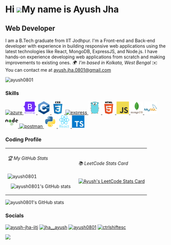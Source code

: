 Hi ![](https://user-images.githubusercontent.com/18350557/176309783-0785949b-9127-417c-8b55-ab5a4333674e.gif)My name is Ayush Jha
=================================================================================================================================
Web Developer
-------------
I am a B.Tech graduate from IIT Jodhpur. I'm a Front-end and Back-end developer with experience in building responsive web applications using the latest technologies like React, MongoDB, ExpressJS, and Node.js. I have hands-on experience developing web applications from scratch and making improvements to existing ones. *🌍  I'm based in Kolkata, West Bengal* ✉️  You can contact me at [ayush.jha.0801@gmail.com](mailto:ayush.jha.0801@gmail.com)

<p align="left"> <img src="https://komarev.com/ghpvc/?username=ayush0801&label=Profile%20views&color=0e75b6&style=flat" alt="ayush0801" /> </p>

### Skills

<p align="left">
  <!-- Android -->
<!--   <a href="https://developer.android.com" target="_blank" rel="noreferrer">
    <img src="https://raw.githubusercontent.com/devicons/devicon/master/icons/android/android-original-wordmark.svg" alt="android" width="40" height="40"/>
  </a> -->

  <!-- Microsoft Azure -->
  <a href="https://azure.microsoft.com/en-in/" target="_blank" rel="noreferrer">
    <img src="https://www.vectorlogo.zone/logos/microsoft_azure/microsoft_azure-icon.svg" alt="azure" width="40" height="40"/>
  </a>

  <!-- Bootstrap -->
  <a href="https://getbootstrap.com" target="_blank" rel="noreferrer">
    <img src="https://raw.githubusercontent.com/devicons/devicon/master/icons/bootstrap/bootstrap-plain-wordmark.svg" alt="bootstrap" width="40" height="40"/>
  </a>

  <!-- C++ -->
  <a href="https://www.w3schools.com/cpp/" target="_blank" rel="noreferrer">
    <img src="https://raw.githubusercontent.com/devicons/devicon/master/icons/cplusplus/cplusplus-original.svg" alt="cplusplus" width="40" height="40"/>
  </a>

  <!-- CSS3 -->
  <a href="https://www.w3schools.com/css/" target="_blank" rel="noreferrer">
    <img src="https://raw.githubusercontent.com/devicons/devicon/master/icons/css3/css3-original-wordmark.svg" alt="css3" width="40" height="40"/>
  </a>

  <!-- Express.js -->
  <a href="https://expressjs.com" target="_blank" rel="noreferrer">
    <img src="https://icongr.am/devicon/express-original.svg?size=128&color=ffffff" alt="express" width="40" height="40"/>
  </a>

  <!-- Go (Golang) -->
  <a href="https://golang.org" target="_blank" rel="noreferrer">
    <img src="https://raw.githubusercontent.com/devicons/devicon/master/icons/go/go-original.svg" alt="go" width="40" height="40"/>
  </a>

  <!-- GraphQL -->
  <!-- <a href="https://graphql.org" target="_blank" rel="noreferrer">
    <img src="https://www.vectorlogo.zone/logos/graphql/graphql-icon.svg" alt="graphql" width="40" height="40"/>
  </a> -->

  <!-- HTML5 -->
  <a href="https://www.w3.org/html/" target="_blank" rel="noreferrer">
    <img src="https://raw.githubusercontent.com/devicons/devicon/master/icons/html5/html5-original-wordmark.svg" alt="html5" width="40" height="40"/>
  </a>

  <!-- JavaScript -->
  <a href="https://developer.mozilla.org/en-US/docs/Web/JavaScript" target="_blank" rel="noreferrer">
    <img src="https://raw.githubusercontent.com/devicons/devicon/master/icons/javascript/javascript-original.svg" alt="javascript" width="40" height="40"/>
  </a>

  <!-- MongoDB -->
  <a href="https://www.mongodb.com/" target="_blank" rel="noreferrer">
    <img src="https://raw.githubusercontent.com/devicons/devicon/master/icons/mongodb/mongodb-original-wordmark.svg" alt="mongodb" width="40" height="40"/>
  </a>

  <!-- MySQL -->
  <a href="https://www.mysql.com/" target="_blank" rel="noreferrer">
    <img src="https://raw.githubusercontent.com/devicons/devicon/master/icons/mysql/mysql-original-wordmark.svg" alt="mysql" width="40" height="40"/>
  </a>

  <!-- Nest.js -->
  <!-- <a href="https://nestjs.com/" target="_blank" rel="noreferrer">
    <img src="https://raw.githubusercontent.com/devicons/devicon/master/icons/nestjs/nestjs-plain.svg" alt="nestjs" width="40" height="40"/>
  </a> ->

  <!-- Next.js -->
  <!-- <a href="https://nextjs.org/" target="_blank" rel="noreferrer">
    <img src="https://cdn.worldvectorlogo.com/logos/nextjs-2.svg" alt="nextjs" width="40" height="40"/>
  </a> -->

  <!-- Node.js -->
  <a href="https://nodejs.org" target="_blank" rel="noreferrer">
    <img src="https://raw.githubusercontent.com/devicons/devicon/master/icons/nodejs/nodejs-original-wordmark.svg" alt="nodejs" width="40" height="40"/>
  </a>

  <!-- PostgreSQL -->
  <!-- <a href="https://www.postgresql.org" target="_blank" rel="noreferrer">
    <img src="https://raw.githubusercontent.com/devicons/devicon/master/icons/postgresql/postgresql-original-wordmark.svg" alt="postgresql" width="40" height="40"/>
  </a>  -->

  <!-- Postman -->
  <a href="https://postman.com" target="_blank" rel="noreferrer">
    <img src="https://www.vectorlogo.zone/logos/getpostman/getpostman-icon.svg" alt="postman" width="40" height="40"/>
  </a>

  <!-- Python -->
  <a href="https://www.python.org" target="_blank" rel="noreferrer">
    <img src="https://raw.githubusercontent.com/devicons/devicon/master/icons/python/python-original.svg" alt="python" width="40" height="40"/>
  </a>

  <!-- React -->
  <a href="https://reactjs.org/" target="_blank" rel="noreferrer">
    <img src="https://raw.githubusercontent.com/devicons/devicon/master/icons/react/react-original-wordmark.svg" alt="react" width="40" height="40"/>
  </a>

  <!-- React Native -->
  <!-- <a href="https://reactnative.dev/" target="_blank" rel="noreferrer">
    <img src="https://reactnative.dev/img/header_logo.svg" alt="reactnative" width="40" height="40"/>
  </a> -->

  <!-- Redux -->
  <!-- <a href="https://redux.js.org" target="_blank" rel="noreferrer">
    <img src="https://raw.githubusercontent.com/devicons/devicon/master/icons/redux/redux-original.svg" alt="redux" width="40" height="40"/>
  </a> -->

  <!-- Tailwind CSS -->
  <!-- <a href="https://tailwindcss.com/" target="_blank" rel="noreferrer">
    <img src="https://www.vectorlogo.zone/logos/tailwindcss/tailwindcss-icon.svg" alt="tailwind" width="40" height="40"/>
  </a> -->

  <!-- TypeScript -->
  <a href="https://www.typescriptlang.org/" target="_blank" rel="noreferrer">
    <img src="https://raw.githubusercontent.com/devicons/devicon/master/icons/typescript/typescript-original.svg" alt="typescript" width="40" height="40"/>
  </a>
</p>


### Coding Profile
<table>
  <tr>
    <td width="50%" valign="top">
      <h6>🏆 My GitHub Stats</h6>
      <p align="center">
        <p><img align="center" width="100%" src="https://github-readme-streak-stats.herokuapp.com/?user=ayush0801&theme=vue-dark&hide_border=true" alt="ayush0801" /></p>
      <p align="center" width="50%" href="http://www.github.com/ayush0801"><img src="https://github-readme-stats.vercel.app/api?username=ayush0801&theme=vue-dark&show_icons=true&hide_border=true&count_private=true" alt="ayush0801's GitHub stats" /></p>
<!--       <p align="center" width="50%" href="http://www.github.com/ayush0801"><img src="https://github-readme-stats.vercel.app/api/top-langs/?username=ayush0801&theme=dark&hide_border=false&include_all_commits=true&count_private=false&layout=compact" alt="ayush0801's GitHub stats" /></p> -->
      </p> 
    </td>
    <td width="50%" valign="center">
      <h6>📚 LeetCode Stats Card</h6>
      <p align="center">
        <a href="https://leetcode.com/ctrlshiftesc/">
          <img
            title="LeetCode Stats Card"
            alt="Ayush's LeetCode Stats Card"
            src="https://leetcard.jacoblin.cool/ctrlshiftesc?theme=nord&font=Andika&ext=contest"
          />
        </a>
      </p>
    </td>
  </tr>
</table>
<p align="left" width="50%" href="http://www.github.com/ayush0801"><img src="https://github-readme-stats.vercel.app/api/top-langs/?username=ayush0801&theme=vue-dark&show_icons=true&hide_border=true&layout=compact" alt="ayush0801's GitHub stats" /></p>

### Socials
<p align="left">
<a href="https://linkedin.com/in/ayush-jha-iitj" target="blank"><img align="center" src="https://raw.githubusercontent.com/rahuldkjain/github-profile-readme-generator/master/src/images/icons/Social/linked-in-alt.svg" alt="ayush-jha-iitj" height="30" width="40" /></a>
<a href="https://instagram.com/jha__ayush" target="blank"><img align="center" src="https://raw.githubusercontent.com/rahuldkjain/github-profile-readme-generator/master/src/images/icons/Social/instagram.svg" alt="jha__ayush" height="30" width="40" /></a>
<a href="https://www.codechef.com/users/ayush0801" target="blank"><img align="center" src="https://cdn.jsdelivr.net/npm/simple-icons@3.1.0/icons/codechef.svg" alt="ayush0801" height="30" width="40" /></a>
<a href="https://www.leetcode.com/ctrlshiftesc" target="blank"><img align="center" src="https://raw.githubusercontent.com/rahuldkjain/github-profile-readme-generator/master/src/images/icons/Social/leet-code.svg" alt="ctrlshiftesc" height="30" width="40" /></a>
</p>


<!--
<b>My GitHub Stats</b>



<a href="http://www.github.com/ayush0801"><img src="https://github-readme-activity-graph.cyclic.app/graph?username=ayush0801&bg_color=181824&color=ec4899&line=facc15&point=ec4899&area_color=181824&area=true&hide_border=true&custom_title=GitHub%20Commits%20Graph" alt="GitHub Commits Graph" /></a>
-->



<img src="https://raw.githubusercontent.com/Trilokia/Trilokia/379277808c61ef204768a61bbc5d25bc7798ccf1/bottom_header.svg" />
